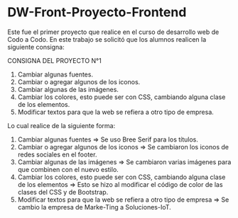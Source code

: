 # DW-Front-Proyecto-Frontend

Este fue el primer proyecto que realice en el curso de desarrollo web de Codo a Codo.
En este trabajo se solicitó que los alumnos realicen la siguiente consigna:

CONSIGNA DEL PROYECTO N°1
1) Cambiar algunas fuentes.
2) Cambiar o agregar algunos de los iconos.
3) Cambiar algunas de las imágenes.
4) Cambiar los colores, esto puede ser con CSS, cambiando alguna clase de los elementos.
5) Modificar textos para que la web se refiera a otro tipo de empresa.

Lo cual realice de la siguiente forma:
1) Cambiar algunas fuentes => Se uso Bree Serif para los títulos.
2) Cambiar o agregar algunos de los iconos => Se cambiaron los iconos de redes sociales en el footer.
3) Cambiar algunas de las imágenes => Se cambiaron varias imágenes para que combinen con el nuevo estilo.
4) Cambiar los colores, esto puede ser con CSS, cambiando alguna clase de los elementos => Esto se hizo al modificar el código de color de las clases del CSS y de Bootstrap.
5) Modificar textos para que la web se refiera a otro tipo de empresa => Se cambio la empresa de Marke-Ting a Soluciones-IoT.
